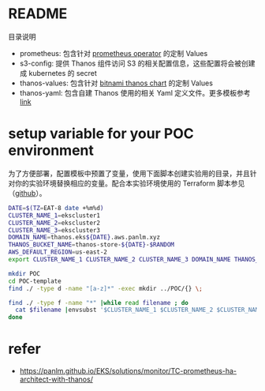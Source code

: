 # README
目录说明
- prometheus: 包含针对 [prometheus operator](https://github.com/prometheus-operator/prometheus-operator) 的定制 Values
- s3-config: 提供 Thanos 组件访问 S3 的相关配置信息，这些配置将会被创建成 kubernetes 的 secret
- thanos-values: 包含针对 [bitnami thanos chart](https://github.com/bitnami/charts/tree/main/bitnami/thanos) 的定制 Values 
- thanos-yaml: 包含自建 Thanos 使用的相关 Yaml 定义文件。更多模板参考 [link](https://github.com/thanos-io/kube-thanos)


# setup variable for your POC environment
为了方便部署，配置模板中预置了变量，使用下面脚本创建实验用的目录，并且针对你的实验环境替换相应的变量。配合本实验环境使用的 Terraform 脚本参见（[github](https://github.com/panlm/eks-blueprints-clusters/tree/main/multi-cluster-thanos)）。

```sh
DATE=$(TZ=EAT-8 date +%m%d)
CLUSTER_NAME_1=ekscluster1
CLUSTER_NAME_2=ekscluster2
CLUSTER_NAME_3=ekscluster3
DOMAIN_NAME=thanos.eks${DATE}.aws.panlm.xyz
THANOS_BUCKET_NAME=thanos-store-${DATE}-$RANDOM
AWS_DEFAULT_REGION=us-east-2
export CLUSTER_NAME_1 CLUSTER_NAME_2 CLUSTER_NAME_3 DOMAIN_NAME THANOS_BUCKET_NAME AWS_DEFAULT_REGION

mkdir POC
cd POC-template
find ./ -type d -name "[a-z]*" -exec mkdir ../POC/{} \;

find ./ -type f -name "*" |while read filename ; do
  cat $filename |envsubst '$CLUSTER_NAME_1 $CLUSTER_NAME_2 $CLUSTER_NAME_3 $DOMAIN_NAME $THANOS_BUCKET_NAME $AWS_DEFAULT_REGION' > ../POC/$filename
done
```

# refer
- https://panlm.github.io/EKS/solutions/monitor/TC-prometheus-ha-architect-with-thanos/


